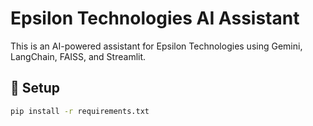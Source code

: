# Epsilon Technologies AI Assistant

This is an AI-powered assistant for Epsilon Technologies using Gemini, LangChain, FAISS, and Streamlit.

## 🔧 Setup

```bash
pip install -r requirements.txt
